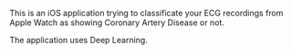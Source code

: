 This is an iOS application trying to classificate your ECG recordings from Apple
Watch as showing Coronary Artery Disease or not. 

The application uses Deep Learning.
